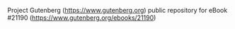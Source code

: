 Project Gutenberg (https://www.gutenberg.org) public repository for eBook #21190 (https://www.gutenberg.org/ebooks/21190)
